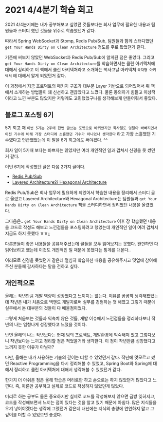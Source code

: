 # 2021 4/4분기 학습 회고

2021 4/4분기에는 내가 공부해보고 싶었던 것들보다는 회사 업무에 필요한 내용과 팀원들과 스터디 했던 것들을 위주로 학습했던거 같다.

따라서 Spring WebSocket과 Stomp, Redis Pub/Sub, 팀원들과 함께 스터디했던`get Your Hands Dirty on Clean Architecture` 정도를 주로 봤었던거 같다.

기존에 써보지 않았던 WebSocket과 Redis Pub/Sub에 알게된 점은 좋았다. 그리고 `get Your Hands Dirty on Clean Architecture`를 학습하면서는 클린 아키텍처에 대해서 정리하고 이 책에서 클린 아키텍처라고 소개하는 핵사고날 아키텍처 `육각형 아키텍처` 에 대해서 알게 되었던거 같다.

이 과정에서 지금 프로덕트의 패키지 구조가 대부분 Layer 기반으로 되어있어서 위 책에서 소개하는 방법들이 꽤 신선하고 괜찮았다고 느꼈다. 물론 동의하기 힘들고 이상적이라고 느낀 부분도 많았지만 저렇게도 고민했었구나를 생각해보게 만들어줘서 좋았다.

## 블로그 포스팅 6기

5기 회고 때 `이번 5기는 2주에 한번 글쓰는 포멧으로 바뀌었지만 회사일도 덩달아 바빠지면서 이전 기수에 비해 가장 스터디에 소흘했던 기수가 아니었나 생각한다` 라고 가장 소흘했던 기수였다고 언급했었는데 이 말을 6기 회고에도 써야겠다. ^^

회사 일이 5기때 보다는 바쁘지는 않았지만 여러 개인적인 일과 겹쳐서 신경을 못 썼던거 같다.

이번 6기에 작성했던 글은 다음 2가지 글이다.

- [Redis Pub/Sub](https://github.com/Meet-Coder-Study/posting-review/pull/865)
- [Layered Architecture와 Hexagonal Architecture](https://github.com/Meet-Coder-Study/posting-review/pull/878)

Redis Pub/Sub은 회사 업무에 필요하게 되었어서 학습한 내용을 정리해서 스터디 글로 올렸고 Layered Architecture와 Hexagonal Architecture는 팀원들과 `get Your Hands Dirty on Clean Architecture` 책을 스터디하면서 정리했던 내용을 올렸었다.

그다음은.. `get Your Hands Dirty on Clean Architecture` 이후 장 학습했던 내용을 코드로 작성도 해보고 느낀점들을 포스팅하려고 했었는데 개인적인 일이 여려 겹쳐서 지금도 하지 못했다 ㅎㅎ;;

다른분들이 좋은 내용들을 공유해주셨는데 글들을 모두 읽어보지는 못했다. 왠만하면 다 읽어보려고 했는데 이것도 개인적인 일 때문에 못했다는 핑계를 대본다..

여러모로 신경을 못썼던거 같은데 열심히 학습하신 내용을 공유해주시고 밋업에 참여해주신 분들께 감사하다는 말을 전하고 싶다.

## 개인적으로

올해는 작년만큼 개발 역량이 성장했다고 느끼지는 않는다. 이유를 곰곰히 생각해봤었는데 작년은 내가 처음으로 백엔드 개발자로써 실무를 경험하는 첫 해였고 그렇기 때문에 실무에서 본 대부분의 것들이 다 배울점이었다.

그렇게 처음보는 것들과 익숙치 않은 것들, 개발 이슈에서 느낀점들을 정리하다보니 작년의 나는 엄청나게 성장했다고 느꼈을 것이다.

반면 올해의 나는 작년보다는 현재 팀의 프로젝트, 개발환경에 익숙해져 있고 그렇다보니 작년보다는 느끼고 정리할 점은 적었을거라 생각한다. 이 점이 작년만큼 성장했다고 느끼지 못한 이유가 아닐까?

다만, 올해는 내가 사용하는 기술의 깊이는 더할 수 있었던거 같다. 작년에 멋모르고 썼던 Reactive Programming을 다시 정리해볼 수 있었고, Spring Boot와 Spring에 대해서 정리하고 클린 아키텍처에 대해서 생각해볼 수 있었던거 같다.

한가지 더 아쉬운 점은 올해 학습은 머리로만 하고 손으로는 하지 않았던거 많았다고 느낀다. 즉, 이론만 공부하고 실제로 코드로 작성하지 않았던게 많았다.

머리로 하는 공부도 물론 중요하지만 실제로 코드를 작성해보지 않으면 금방 잊혀지고, 코드를 작성해보면서 느끼는 점이 있다는 것을 알고 있기 때문에 아쉽다. 많은 지식들을 우겨 넣어야겠다는 생각에 그랬던거 같은데 내년에는 지식의 총량에 연연하지 말고 그 깊이를 더할 수 있었으면 좋겠다.
